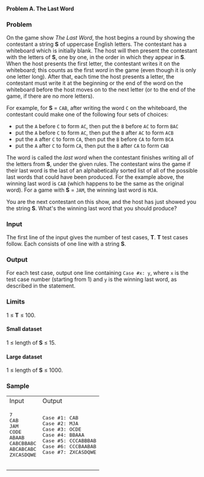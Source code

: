 #### Problem A. The Last Word

### Problem

On the game show _The Last Word_, the host begins a round by showing the contestant a string **S** of uppercase English letters. The contestant has a whiteboard which is initially blank. The host will then present the contestant with the letters of **S**, one by one, in the order in which they appear in **S**. When the host presents the first letter, the contestant writes it on the whiteboard; this counts as the first _word_ in the game (even though it is only one letter long). After that, each time the host presents a letter, the contestant must write it at the beginning or the end of the word on the whiteboard before the host moves on to the next letter (or to the end of the game, if there are no more letters).

For example, for **S** = `CAB`, after writing the word `C` on the whiteboard, the contestant could make one of the following four sets of choices:

*   put the `A` before `C` to form `AC`, then put the `B` before `AC` to form `BAC`
*   put the `A` before `C` to form `AC`, then put the `B` after `AC` to form `ACB`
*   put the `A` after `C` to form `CA`, then put the `B` before `CA` to form `BCA`
*   put the `A` after `C` to form `CA`, then put the `B` after `CA` to form `CAB`

The word is called the _last word_ when the contestant finishes writing all of the letters from **S**, under the given rules. The contestant wins the game if their last word is the last of an alphabetically sorted list of all of the possible last words that could have been produced. For the example above, the winning last word is `CAB` (which happens to be the same as the original word). For a game with **S** = `JAM`, the winning last word is `MJA`.

You are the next contestant on this show, and the host has just showed you the string **S**. What's the winning last word that you should produce?

### Input

The first line of the input gives the number of test cases, **T**. **T** test cases follow. Each consists of one line with a string **S**.

### Output

For each test case, output one line containing `Case #x: y`, where `x` is the test case number (starting from 1) and `y` is the winning last word, as described in the statement.

### Limits

1 ≤ **T** ≤ 100.  

#### Small dataset

1 ≤ length of **S** ≤ 15.  

#### Large dataset

1 ≤ length of **S** ≤ 1000.  

### Sample

<div class="problem-io-wrapper">

<table>

<tbody>

<tr>

<td>  
<span class="io-table-header">Input</span>  
 </td>

<td>  
<span class="io-table-header">Output</span>  
 </td>

</tr>

<tr>

<td>

<pre class="io-content">7
CAB
JAM
CODE
ABAAB
CABCBBABC
ABCABCABC
ZXCASDQWE

</pre>

</td>

<td>

<pre class="io-content">Case #1: CAB
Case #2: MJA
Case #3: OCDE
Case #4: BBAAA
Case #5: CCCABBBAB
Case #6: CCCBAABAB
Case #7: ZXCASDQWE

</pre>

</td>

</tr>

</tbody>

</table>

</div>
